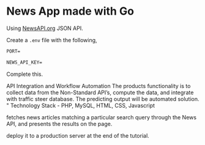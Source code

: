 # News App made with Go

Using [NewsAPI.org](https://newsapi.org/) JSON API.

Create a `.env` file with the following,

```txt
PORT=

NEWS_API_KEY=

```

Complete this.

API Integration and Workflow Automation The products functionality is to
collect data from the Non-Standard API’s, compute the data, and integrate with
traffic steer database. The predicting output will be automated solution.
" Technology Stack - PHP, MySQL, HTML, CSS, Javascript

fetches news articles matching a particular search query through the News API,
and presents the results on the page.

deploy it to a production server at the end of the tutorial.
